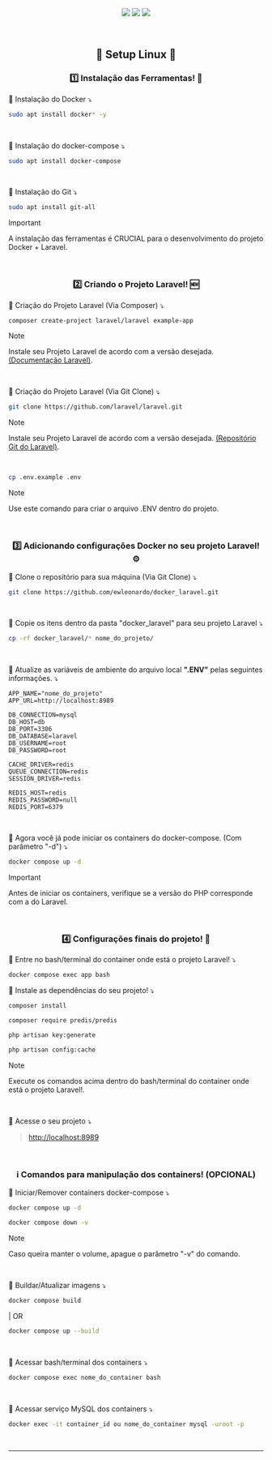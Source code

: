 <p align="center">
    <a href="https://git-scm.com/doc" target="_blank"><img src="https://skillicons.dev/icons?i=git" /></a>
    <a a href="https://docs.docker.com/"><img src="https://skillicons.dev/icons?i=docker" /></a>
    <a href="https://laravel.com/docs/master"><img src="https://skillicons.dev/icons?i=laravel" /></a>
</p>

<div align=center>

<br>

## 🐧 Setup Linux 🐧

</div>

<div align=center>

### 1️⃣ Instalação das Ferramentas! 🔧

</div>

🔹 Instalação do Docker ⤵

```sh
sudo apt install docker* -y
```

<br>

🔹 Instalação do docker-compose ⤵

```sh
sudo apt install docker-compose
```

<br>

🔹 Instalação do Git ⤵

```sh
sudo apt install git-all
```

> [!IMPORTANT]
> A instalação das ferramentas é CRUCIAL para o desenvolvimento do projeto Docker + Laravel.

<br>

<div align=center>

### 2️⃣ Criando o Projeto Laravel! 🆕

</div>

🔹 Criação do Projeto Laravel (Via Composer) ⤵

```sh
composer create-project laravel/laravel example-app
```

> [!NOTE]
> Instale seu Projeto Laravel de acordo com a versão desejada. [(Documentação Laravel)](https://laravel.com/docs/master/installation#your-first-laravel-project).

<br>

🔹 Criação do Projeto Laravel (Via Git Clone) ⤵

```sh
git clone https://github.com/laravel/laravel.git
```

> [!NOTE]
> Instale seu Projeto Laravel de acordo com a versão desejada. [(Repositório Git do Laravel)](https://github.com/laravel/laravel/tree/10.x).

<br>

```sh
cp .env.example .env
```

> [!NOTE]
> Use este comando para criar o arquivo .ENV dentro do projeto.

<br>

<div align=center>
    
### 3️⃣ Adicionando configurações Docker no seu projeto Laravel! ⚙️

</div>

🔹 Clone o repositório para sua máquina (Via Git Clone) ⤵

```sh
git clone https://github.com/ewleonardo/docker_laravel.git
```

<br>

🔹 Copie os itens dentro da pasta "docker_laravel" para seu projeto Laravel ⤵

```sh
cp -rf docker_laravel/* nome_do_projeto/
```

<br>

🔹 Atualize as variáveis de ambiente do arquivo local **".ENV"** pelas seguintes informações. ⤵

```laravel
APP_NAME="nome_do_projeto"
APP_URL=http://localhost:8989

DB_CONNECTION=mysql
DB_HOST=db
DB_PORT=3306
DB_DATABASE=laravel
DB_USERNAME=root
DB_PASSWORD=root

CACHE_DRIVER=redis
QUEUE_CONNECTION=redis
SESSION_DRIVER=redis

REDIS_HOST=redis
REDIS_PASSWORD=null
REDIS_PORT=6379
```

<br>

🔹 Agora você já pode iniciar os containers do docker-compose. (Com parâmetro "-d") ⤵

```sh
docker compose up -d
```

> [!IMPORTANT]
> Antes de iniciar os containers, verifique se a versão do PHP corresponde com a do Laravel.

<br>

<div align=center>
    
### 4️⃣ Configurações finais do projeto! 🏁

</div>

🔹 Entre no bash/terminal do container onde está o projeto Laravel! ⤵

```sh
docker compose exec app bash
```

🔹 Instale as dependências do seu projeto! ⤵

```sh
composer install
```

```sh
composer require predis/predis
```

```sh
php artisan key:generate
```

```sh
php artisan config:cache
```

> [!NOTE]
> Execute os comandos acima dentro do bash/terminal do container onde está o projeto Laravel!.

<br>

🔹 Acesse o seu projeto ⤵

> [http://localhost:8989](http://localhost:8989)

<br>

<div align=center>

### ℹ️ Comandos para manipulação dos containers! (OPCIONAL)

</div>

🔹 Iniciar/Remover containers docker-compose ⤵

```sh
docker compose up -d
```

```sh
docker compose down -v
```

> [!NOTE]
> Caso queira manter o volume, apague o parâmetro "-v" do comando.

<br>

🔹 Buildar/Atualizar imagens ⤵

```sh
docker compose build
```

| OR

```sh
docker compose up --build
```

<br>

🔹 Acessar bash/terminal dos containers ⤵

```sh
docker compose exec nome_do_container bash
```

<br>

🔹 Acessar serviço MySQL dos containers ⤵

```sh
docker exec -it container_id ou nome_do_container mysql -uroot -p
```

<br>

<hr>

<!--

<div align=center>

 ### ℹ️ Recursos Adicionais!
</div> -->

<!--

4.  Colocar arquivos dentro dos containers / Pegar arquivos dos Containers.
    ```sh
    docker cp <nome_do_arquivo> <nome_do_container ou id_do_container>:/<pasta_do_container>
    ```
    ```sh
    docker cp <id_do_container>:/<nome_do_arquivo> meuarquivo.js
    ```

[Comandos no bash MySQL](https://www.diegobrocanelli.com.br/mysql/comandos-basicos-mysql-no-terminal/);
[Corrigir importação de muitos registros](https://pt.stackoverflow.com/questions/37520/erro-1153-do-mysql-got-a-packet-bigger-than-max-allowed-packet-bytes);

##### Fontes 🔹

1. [Video Yt](https://www.youtube.com/watch?v=oz9K3jtFUvI)

2. [Repositório](https://github.com/especializati/setup-docker-laravel.git) -->
